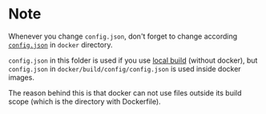 # Note

Whenever you change `config.json`, don't forget to change according [`config.json`](../docker/build/config/config.json) in `docker` directory. 

`config.json` in this folder is used if you use [local build](https://github.com/hyperledger/iroha/blob/master/docs/how_to_build.rst) (without docker),
but `config.json` in `docker/build/config/config.json` is used inside docker images.

The reason behind this is that docker can not use files outside its build scope (which is the directory with Dockerfile).